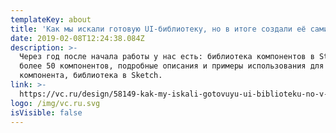 ```yaml
---
templateKey: about
title: 'Как мы искали готовую UI-библиотеку, но в итоге создали её сами'
date: 2019-02-08T12:24:38.084Z
description: >-
  Через год после начала работы у нас есть: библиотека компонентов в Storybook -
  более 50 компонентов, подробные описания и примеры использования для каждого
  компонента, библиотека в Sketch.
link: >-
  https://vc.ru/design/58149-kak-my-iskali-gotovuyu-ui-biblioteku-no-v-itoge-sozdali-ee-sami
logo: /img/vc.ru.svg
isVisible: false
---
```


